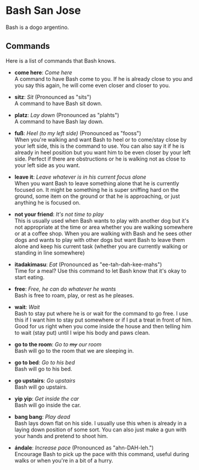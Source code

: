 # Bash San Jose

Bash is a dogo argentino. 

## Commands

Here is a list of commands that Bash knows. 

- **come here**: *Come here*  
  A command to have Bash come to you. If he is already close to you and you say this again, he will come even closer and closer to you.

- **sitz**: *Sit* (Pronounced as "sits")  
  A command to have Bash sit down.

- **platz**: *Lay down* (Pronounced as "plahts")  
  A command to have Bash lay down. 

- **fuß**: *Heel (to my left side)* (Pronounced as "fooss")  
  When you're walking and want Bash to heel or to come/stay close by your left side, this is the command to use. You can also say it if he is already in heel position but you want him to be even closer by your left side. Perfect if there are obstructions or he is walking not as close to your left side as you want.

- **leave it**: *Leave whatever is in his current focus alone*  
  When you want Bash to leave something alone that he is currently focused on. It might be something he is super sniffing hard on the ground, some item on the ground or that he is approaching, or just anything he is focused on.

- **not your friend**: *It's not time to play*  
  This is usually used when Bash wants to play with another dog but it's not appropriate at the time or area whether you are walking somewhere or at a coffee shop. When you are walking with Bash and he sees other dogs and wants to play with other dogs but want Bash to leave them alone and keep his current task (whether you are currently walking or standing in line somewhere)

- **itadakimasu**: *Eat* (Pronounced as "ee-tah-dah-kee-mahs")  
  Time for a meal? Use this command to let Bash know that it's okay to start eating. 

- **free**: *Free, he can do whatever he wants*   
  Bash is free to roam, play, or rest as he pleases. 

- **wait**: *Wait*   
  Bash to stay put where he is or wait for the command to go free. I use this if I want him to stay put somewhere or if I put a treat in front of him. Good for us right when you come inside the house and then telling him to wait (stay put) until I wipe his body and paws clean. 

- **go to the room**: *Go to ~~my~~ our room*  
  Bash will go to the room that we are sleeping in.

- **go to bed**: *Go to his bed*  
  Bash will go to his bed.

- **go upstairs**: *Go upstairs*  
  Bash will go upstairs.

- **yip yip**: *Get inside the car*  
  Bash will go inside the car. 

- **bang bang**: *Play dead*  
  Bash lays down flat on his side. I usually use this when is already in a laying down position of some sort. You can also just make a gun with your hands and pretend to shoot him. 

- **ándale**: *Increase pace* (Pronounced as "ahn-DAH-leh.")  
  Encourage Bash to pick up the pace with this command, useful during walks or when you're in a bit of a hurry.